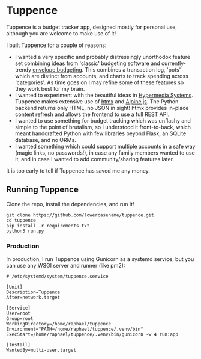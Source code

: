 # Tuppence

Tuppence is a budget tracker app, designed mostly for personal use, although you are welcome to make use of it!

I built Tuppence for a couple of reasons:

- I wanted a very specific and probably distressingly unorthodox feature set combining ideas from 'classic' budgeting software and currently-trendy [envelope budgeting](https://goodbudget.com/envelope-budgeting/). This combines a transaction log, 'pots' which are distinct from accounts, and charts to track spending across 'categories'. As time goes on I may refine some of these features so they work best for my brain.
- I wanted to experiment with the beautiful ideas in [Hypermedia Systems](https://hypermedia.systems/). Tuppence makes extensive use of [htmx](https://htmx.org/) and [Alpine.js](https://alpinejs.dev/). The Python backend returns only HTML, no JSON in sight! htmx provides in-place content refresh and allows the frontend to use a full REST API.
- I wanted to use something for budget tracking which was unflashy and simple to the point of brutalism, so I understood it front-to-back, which meant handcrafted Python with few libraries beyond Flask, an SQLite database, and no ORMs.
- I wanted something which could support multiple accounts in a safe way (magic links, no passwords!), in case any family members wanted to use it, and in case I wanted to add community/sharing features later.

It is too early to tell if Tuppence has saved me any money.

## Running Tuppence

Clone the repo, install the dependencies, and run it!

```
git clone https://github.com/lowercasename/tuppence.git
cd tuppence
pip install -r requirements.txt
python3 run.py
```

### Production

In production, I run Tuppence using Gunicorn as a systemd service, but you can use any WSGI server and runner (like pm2):

```
# /etc/systemd/system/tuppence.service

[Unit]
Description=Tuppence
After=network.target

[Service]
User=root
Group=root
WorkingDirectory=/home/raphael/tuppence
Environment="PATH=/home/raphael/tuppence/.venv/bin"
ExecStart=/home/raphael/tuppence/.venv/bin/gunicorn -w 4 run:app

[Install]
WantedBy=multi-user.target
```